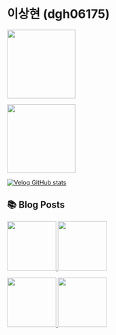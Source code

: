 # 이상현 (dgh06175)

<a href="https://solved.ac/profile/dgh06175">
  <img height="160px" src="http://mazassumnida.wtf/api/v2/generate_badge?boj=dgh06175" />
</a>
<p>
  <a href="https://github.com/anuraghazra/github-readme-stats">
    <img height="160px" src="https://github-readme-stats.vercel.app/api?username=dgh06175&show_icons=true&theme=dark" />
  </a>
<!--   <a href="https://github.com/anuraghazra/github-readme-stats">
    <img height="160px" src="https://github-readme-stats.vercel.app/api/top-langs/?username=dgh06175&layout=compact&theme=dark" />
  </a> -->
</p>

[![Velog GitHub stats](https://velog-github-badge.vercel.app/badge/dgh06175?theme=dark&posts=3)](https://velog.io/@dgh06175)



<!--

## 🎯 Activity
+ **[삼성전자 DX] 동계 대학생 S/W 알고리즘 역량 강화 특강** (2025.02)
+ **Apple Developer Academy @ POSTECH 3기** (2024.03 ~ 2024.12)
+ **BoostCamp Web・Mobile 8기 챌린지** (2023.07)
+ **충북대학교 정보통신공학부 — 학사 과정** (2019.03 ~ 2026.02)

## 🎤 Presentations
+ **테스트 코드 작성을 해봐야 하는 이유**  
[YouTube](https://www.youtube.com/watch?v=MxBMjZCyQME) · [Blog](https://velog.io/@dgh06175/%ED%85%8C%EC%8A%A4%ED%8A%B8-%EC%BD%94%EB%93%9C-%EC%9E%91%EC%84%B1%EC%9D%84-%ED%95%B4%EB%B4%90%EC%95%BC-%ED%95%98%EB%8A%94-%EC%9D%B4%EC%9C%A0)

## 🛠️ Tech Stack
<img src="https://img.shields.io/badge/Java-8B4513?style=for-the-badge&logo=java&logoColor=white" /> <img src="https://img.shields.io/badge/Spring Boot-6DB33F?style=for-the-badge&logo=springboot&logoColor=white" /> <img src="https://img.shields.io/badge/MySQL-4479A1?style=for-the-badge&logo=mysql&logoColor=white" /> <img src="https://img.shields.io/badge/PostgreSQL-336791?style=for-the-badge&logo=postgresql&logoColor=white" /> <img src="https://img.shields.io/badge/AWS-FF9900?style=for-the-badge&logo=amazonaws&logoColor=white" /> <img src="https://img.shields.io/badge/Swift-FA7343?style=for-the-badge&logo=swift&logoColor=white" /> <img src="https://img.shields.io/badge/Firebase-FFCA28?style=for-the-badge&logo=firebase&logoColor=white" />
-->

## 📚 Blog Posts
<p>
  <a href="https://velog.io/@dgh06175/%EC%95%A0%ED%94%8C%EB%94%94%EB%B2%A8%EB%A1%9C%ED%8D%BC%EC%95%84%EC%B9%B4%EB%8D%B0%EB%AF%B8-%ED%95%9C%EB%8B%AC%ED%9B%84%EA%B8%B0">
    <img height="115px" src="https://velog-readme-stats.vercel.app/api?name=dgh06175&slug=%EC%95%A0%ED%94%8C%EB%94%94%EB%B2%A8%EB%A1%9C%ED%8D%BC%EC%95%84%EC%B9%B4%EB%8D%B0%EB%AF%B8-%ED%95%9C%EB%8B%AC%ED%9B%84%EA%B8%B0" />
  </a>
  <a href="https://velog.io/@dgh06175/%ED%85%8C%EC%8A%A4%ED%8A%B8-%EC%BD%94%EB%93%9C-%EC%9E%91%EC%84%B1%EC%9D%84-%ED%95%B4%EB%B4%90%EC%95%BC-%ED%95%98%EB%8A%94-%EC%9D%B4%EC%9C%A0">
    <img height="115px" src="https://velog-readme-stats.vercel.app/api?name=dgh06175&slug=%ED%85%8C%EC%8A%A4%ED%8A%B8-%EC%BD%94%EB%93%9C-%EC%9E%91%EC%84%B1%EC%9D%84-%ED%95%B4%EB%B4%90%EC%95%BC-%ED%95%98%EB%8A%94-%EC%9D%B4%EC%9C%A0" />
  </a>
</p>
<p>
  <a href="https://velog.io/@dgh06175/ondemand-image-resizing">
    <img height="115px" src="https://velog-readme-stats.vercel.app/api?name=dgh06175&slug=ondemand-image-resizing" />
  </a>
  <a href="https://velog.io/@dgh06175/token-vs-session">
    <img height="115px" src="https://velog-readme-stats.vercel.app/api?name=dgh06175&slug=token-vs-session" />
  </a>
</p>

